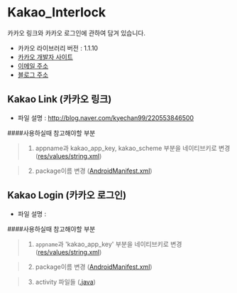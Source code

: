 # Kakao_Interlock
카카오 링크와 카카오 로그인에 관하여 담겨 있습니다.
+ 카카오 라이브러리 버전 : 1.1.10
+ [카카오 개발자 사이트](https://developers.kakao.com/)
+ [이메일 주소](kyechan99@naver.com)
+ [블로그 주소](blog.naver.com/kyechan99)


## Kakao Link (카카오 링크)
+ 파일 설명 : http://blog.naver.com/kyechan99/220553846500

####사용하실때 참고해야할 부분
>1. appname과 kakao_app_key, kakao_scheme 부분을 네이티브키로 변경 ([res/values/string.xml](https://github.com/kyechan99/Kakao_Interlock/blob/master/kakaoLink/res/values/strings.xml))

>2. package이름 변경 ([AndroidManifest.xml](https://github.com/kyechan99/Kakao_Interlock/blob/master/kakaoLink/AndroidManifest.xml))



## Kakao Login (카카오 로그인)
+ 파일 설명 : 

####사용하실때 참고해야할 부분
>1. ```appname```과 'kakao_app_key' 부분을 네이티브키로 변경 ([res/values/string.xml](https://github.com/kyechan99/Kakao_Interlock/blob/master/kakaoLink/res/values/strings.xml))

>2. package이름 변경 ([AndroidManifest.xml](https://github.com/kyechan99/Kakao_Interlock/blob/master/kakaoLink/AndroidManifest.xml))

>3. activity 파일들 ([.java](https://github.com/kyechan99/Kakao_Interlock/tree/master/kakaoLogin/src/org/cocos2dx/cpp))
